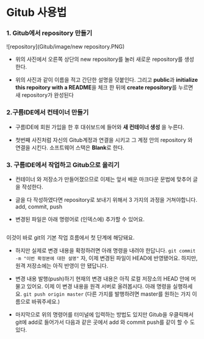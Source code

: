# Gitub 사용법

### 1. Gitub에서 repository 만들기



![repository](Gitub/image/new repository.PNG) 


* 위의 사진에서 오른쪽 상단의 new repository를 눌러 새로운 repository를 생성한다.


* 위의 사진과 같이 이름을 적고 간단한 설명을 덧붙인다. 그리고 **public**과 **initialize this repoitory with a README**을 체크 한 뒤에 **create repository**를 누르면 새 repository가 완성된다

### 2.구름IDE에서 컨테이너 만들기

* 구름IDE에 회원 가입을 한 후 대쉬보드에 들어와 **새 컨테이너 생성** 을 누른다.

* 첫번째 사진처럼 자신의 Gitub계정과 연결을 시키고 그 계정 안의 repository 와 연결을 시킨다. 소프트웨어 스택은 **Blank**로 한다.


### 3. 구름IDE에서 작업하고 Gitub으로 올리기

* 컨테이너 와 저장소가 만들어졌으므로 이제는 앞서 배운 마크다운 문법에 맞추어 글을 작성한다.

* 글을 다 작성하였다면 repository로 보내기 위해서 3 가지의 과정을 거쳐야합니다. add, commit, push

* 변경된 파일은 아래 명령어로 (인덱스에) 추가할 수 있어요.
```git add .
```
이것이 바로 git의 기본 작업 흐름에서 첫 단계에 해당돼요.

* 하지만 실제로 변경 내용을 확정하려면 아래 명령을 내려야 한답니다.
```git commit -m "이번 확정본에 대한 설명"```
자, 이제 변경된 파일이 HEAD에 반영됐어요.
하지만, 원격 저장소에는 아직 반영이 안 됐답니다.

* 변경 내용 발행(push)하기
현재의 변경 내용은 아직 로컬 저장소의 HEAD 안에 머물고 있어요.
이제 이 변경 내용을 원격 서버로 올려봅시다. 아래 명령을 실행하세요.
```git push origin master```
(다른 가지를 발행하려면 master를 원하는 가지 이름으로 바꿔주세요.) 

* 마지막으로 위의 명령어를 터미널에 입력하는 방법도 있지만 Gitub을 우클릭해서 git에 add로 들어가서 다음과 같은 곳에서 add 와 commit push를 같이 할 수 도 있다.










